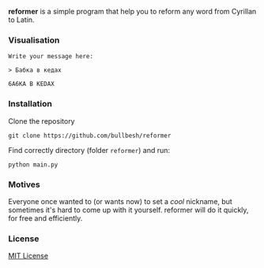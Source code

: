 **reformer** is a simple program that help you to reform any word from Cyrillan to Latin.

### Visualisation
```
Write your message here:

> Бабка в кедах

6A6KA B KEDAX
```

### Installation
Clone the repository
```
git clone https://github.com/bullbesh/reformer
```

Find correctly directory (folder `reformer`) and run:
```
python main.py
```

### Motives
Everyone once wanted to (or wants now) to set a _cool_ nickname, but sometimes it's hard to come up with it yourself. reformer will do it quickly, for free and efficiently.

### License
[MIT License](https://github.com/bullbesh/reformer/blob/main/LICENSE)